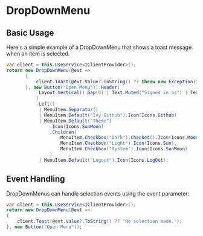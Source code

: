 ﻿# DropDownMenu

## Basic Usage

Here's a simple example of a DropDownMenu that shows a toast message when an item is selected.

```csharp
var client = this.UseService<IClientProvider>();
return new DropDownMenu(@evt =>
       {
           client.Toast(@evt.Value?.ToString() ?? throw new Exception("Missing value in event."));
       }, new Button("Open Menu")).Header(
            Layout.Vertical().Gap(0) | Text.Muted("Signed in as") | Text.Small("niels@bosmainteractive.se")
           )
           .Left()
            | MenuItem.Separator()
            | MenuItem.Default("Ivy Github").Icon(Icons.Github)
            | MenuItem.Default("Theme")
                .Icon(Icons.SunMoon)
                .Children(
                    MenuItem.Checkbox("Dark").Checked().Icon(Icons.Moon),
                    MenuItem.Checkbox("Light").Icon(Icons.Sun),
                    MenuItem.Checkbox("System").Icon(Icons.SunMoon)
                )
            | MenuItem.Default("Logout").Icon(Icons.LogOut);
```

## Event Handling

DropDownMenus can handle selection events using the event parameter:

```csharp
var client = this.UseService<IClientProvider>();
return new DropDownMenu(@evt =>
{
    client.Toast(@evt.Value?.ToString() ?? "No selection made.");
}, new Button("Open Menu"));
```

<WidgetDocs Type="Ivy.DropDownMenu" ExtensionTypes="Ivy.DropDownMenuExtensions" SourceUrl="https://github.com/Ivy-Interactive/Ivy-Framework/blob/main/Ivy/Widgets/DropDownMenu.cs"/>